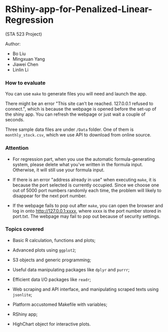 # RShiny-app-for-Penalized-Linear-Regression

(STA 523 Project)

Author:
- Bo Liu
- Mingxuan Yang
- Jiawei Chen
- Linlin Li

### How to evaluate

You can use `make` to generate files you will need and launch the app.

There might be an error "This site can’t be reached. 127.0.0.1 refused to connect.", which is because the webpage is opened before the set-up of the shiny app. You can refresh the webpage or just wait a couple of seconds.

Three sample data files are under `/Data` folder. One of them is `monthly_stock.csv`, which we use API to download from online source.

### Attention

- For regression part, when you use the automatic formula-generating system, please delete what you've written in the formula input. Otherwise, it will still use your formula input.

- If there is an error "address already in use" when executing `make`, it is because the port selected is currently occupied. Since we choose one out of 5000 port numbers randomly each time, the problem will likely to disappear for the next port number.

- If the webpage fails to pop out after `make`, you can open the browser and log in onto http://127.0.0.1:xxxx, where xxxx is the port number stored in port.txt. The webpage may fail to pop out because of security settings.

### Topics covered

- Basic R calculation, functions and plots;

- Advanced plots using `ggplot2`;

- S3 objects and generic programming;

- Useful data manipulating packages like `dplyr` and `purrr`;

- Efficient data I/O packages like `readr`;

- Web scraping and API interface, and manipulating scraped texts using `jsonlite`;

- Platform accustomed Makefile with variables;

- RShiny app;

- HighChart object for interactive plots.

